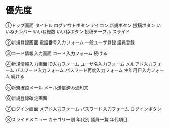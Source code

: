 # 優先度
①トップ画面
タイトル
ログアウトボタン
アイコン
新規ボタン
投稿ボタン
いいねナンバー
いいね総数
いいねボタン
投稿テーブル
スライド

②新規登録画面
電話番号入力フォーム
一般ユーザ登録
議員登録

③コード情報入力画面
コード入力フォーム
続ける

④新規情報入力画面
ID入力フォーム
ユーザ名入力フォーム
メルアド入力フォーム
パスワード入力フォーム
パスワード再度入力フォーム
生年月日入力フォーム
続ける

⑤新規確認メール
メール送信済み通知文

⑥新規登録確定画面

⑦ログイン画面
メアド入力フォーム
パスワード入力フォーム
ログインボタン

⑧スライドメニュー
カテゴリー別
年代別
議員一覧
年代項目

